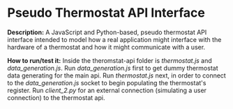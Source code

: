 # Pseudo Thermostat API Interface 
**Description:** A JavaScript and Python-based, pseudo thermostat API interface intended to model how a real application might interface with the hardware of a thermostat and how it might communicate with a user.  

**How to run/test it:** Inside the theromstat-api folder is _thermostat.js_ and _data_generation.js_. 
Run _data_generation.js_ first to get dummy thermostat data generating for the main api.
Run _thermostat.js_ next, in order to connect to the _data_generation.js_ socket to begin populating the thermostat's register.
Run _client_2.py_ for an external connection (simulating a user connection) to the thermostat api.  
